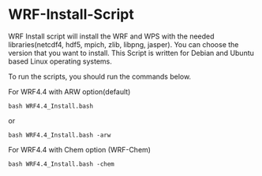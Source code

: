 # WRF-Install-Script


WRF Install script will install the WRF and WPS with the needed libraries(netcdf4, hdf5, mpich, zlib, libpng, jasper). You can choose the version that you want to install. This Script is written for Debian and Ubuntu based Linux operating systems.

To run the scripts, you should run the commands below.

For WRF4.4 with ARW option(default)

```
bash WRF4.4_Install.bash
```
or
```
bash WRF4.4_Install.bash -arw
```

For WRF4.4 with Chem option (WRF-Chem)
```
bash WRF4.4_Install.bash -chem
```
